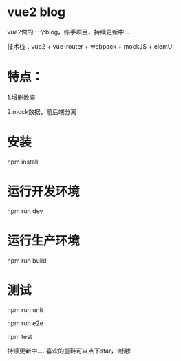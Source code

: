 # vue2 blog

vue2做的一个blog，练手项目，持续更新中...

技术栈：vue2 + vue-router + webpack + mockJS + elemUI


# 特点：

1.增删改查

2.mock数据，前后端分离

# 安装
npm install

# 运行开发环境
npm run dev

# 运行生产环境
npm run build


# 测试
npm run unit

npm run e2e

npm test

持续更新中....
喜欢的童鞋可以点下star，谢谢!
